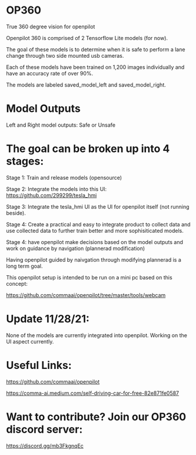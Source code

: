 # OP360
True 360 degree vision for openpilot

Openpilot 360 is comprised of 2 Tensorflow Lite models (for now).

The goal of these models is to determine when it is safe to perform a lane change through two side mounted usb cameras. 

Each of these models have been trained on 1,200 images individually and have an accuracy rate of over 90%. 

The models are labeled saved_model_left and saved_model_right.

# Model Outputs 
Left and Right model outputs: Safe or Unsafe 

# The goal can be broken up into 4 stages: 
Stage 1: Train and release models (opensource)

Stage 2: Integrate the models into this UI: https://github.com/299299/tesla_hmi 

Stage 3: Integrate the tesla_hmi UI as the UI for openpilot itself (not running beside).

Stage 4: Create a practical and easy to integrate product to collect data and use collected data to further train better and more sophisiticated models. 

Stage 4: have openpilot make decisions based on the model outputs and work on guidance by navigation (plannerad modification)

Having openpilot guided by naivgation through modifying plannerad is a long term goal. 

This openpilot setup is intended to be run on a mini pc based on this concept: 

https://github.com/commaai/openpilot/tree/master/tools/webcam 

# Update 11/28/21: 
None of the models are currently integrated into openpilot. Working on the UI aspect currently. 

# Useful Links: 
https://github.com/commaai/openpilot

https://comma-ai.medium.com/self-driving-car-for-free-82e871fe0587

# Want to contribute? Join our OP360 discord server: 
https://discord.gg/mb3FkgnqEc 



